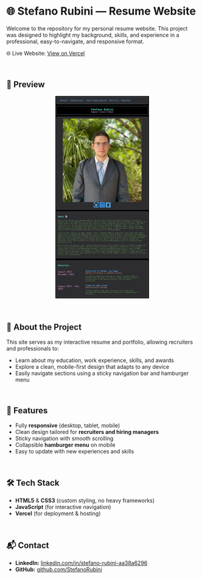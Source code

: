 # 🌐 Stefano Rubini — Resume Website

Welcome to the repository for my personal resume website.
This project was designed to highlight my background, skills, and experience in a professional, easy-to-navigate, and responsive format.

🌐 Live Website: [View on Vercel](https://personal-website-puce-ten-15.vercel.app/)

<br>

## 👀 Preview

<p align="center">
  <img src="images/personal_website_desktop_view.png" alt="Desktop preview of Stefano Rubini's Resume Website" width="49%" />
</p>

<br>

## 📖 About the Project
This site serves as my interactive resume and portfolio, allowing recruiters and professionals to:
- Learn about my education, work experience, skills, and awards
- Explore a clean, mobile-first design that adapts to any device
- Easily navigate sections using a sticky navigation bar and hamburger menu

<br>

## 🚀 Features
- Fully **responsive** (desktop, tablet, mobile)  
- Clean design tailored for **recruiters and hiring managers**  
- Sticky navigation with smooth scrolling  
- Collapsible **hamburger menu** on mobile  
- Easy to update with new experiences and skills

<br>

## 🛠️ Tech Stack
- **HTML5** & **CSS3** (custom styling, no heavy frameworks)  
- **JavaScript** (for interactive navigation)  
- **Vercel** (for deployment & hosting)

<br>

## 📬 Contact
- **LinkedIn:** [linkedin.com/in/stefano-rubini-aa38a6296](https://www.linkedin.com/in/stefano-rubini-aa38a6296/)  
- **GitHub:** [github.com/StefanoRubini](https://github.com/StefanoRubini)
